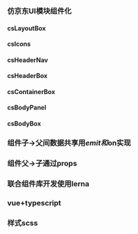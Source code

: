 ### 仿京东UI模块组件化
#### csLayoutBox
#### csIcons
#### csHeaderNav
#### csHeaderBox
#### csContainerBox
#### csBodyPanel
#### csBodyBox
### 组件子->父间数据共享用$emit和$on实现
### 组件父->子通过props
### 联合组件库开发使用lerna
### vue+typescript
### 样式scss